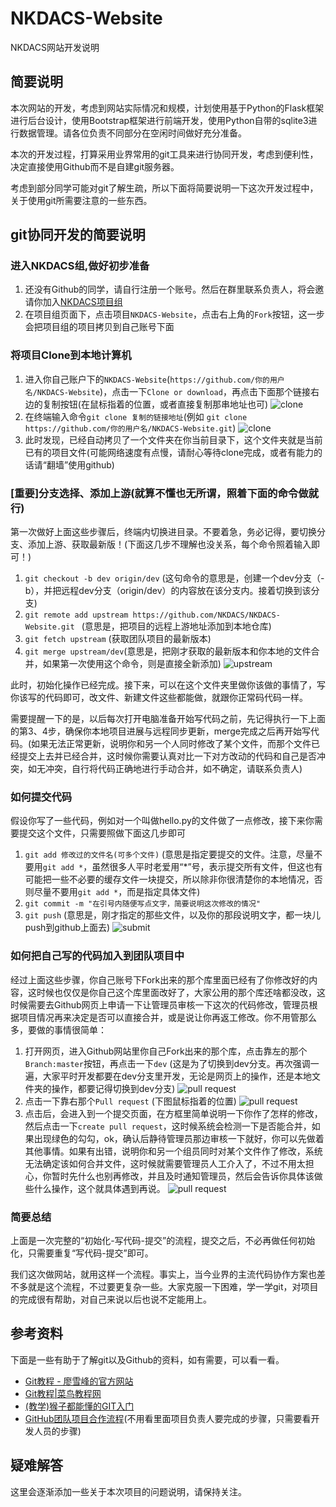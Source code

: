 # NKDACS-Website
NKDACS网站开发说明

## 简要说明
本次网站的开发，考虑到网站实际情况和规模，计划使用基于Python的Flask框架进行后台设计，使用Bootstrap框架进行前端开发，使用Python自带的sqlite3进行数据管理。请各位负责不同部分在空闲时间做好充分准备。

本次的开发过程，打算采用业界常用的git工具来进行协同开发，考虑到便利性，决定直接使用Github而不是自建git服务器。

考虑到部分同学可能对git了解生疏，所以下面将简要说明一下这次开发过程中，关于使用git所需要注意的一些东西。

## git协同开发的简要说明

### 进入NKDACS组,做好初步准备
1. 还没有Github的同学，请自行注册一个账号。然后在群里联系负责人，将会邀请你加入[NKDACS项目组](https://github.com/NKDACS)
2. 在项目组页面下，点击项目`NKDACS-Website`，点击右上角的`Fork`按钮，这一步会把项目组的项目拷贝到自己账号下面

### 将项目Clone到本地计算机
1. 进入你自己账户下的`NKDACS-Website`(`https://github.com/你的用户名/NKDACS-Website`)，点击一下`Clone or download`，再点击下面那个链接右边的复制按钮(在鼠标指着的位置，或者直接复制那串地址也可)
![clone](readme-imgs/1.png)
2. 在终端输入命令`git clone 复制的链接地址`(例如 `git clone https://github.com/你的用户名/NKDACS-Website.git`)
![clone](readme-imgs/2.png)
3. 此时发现，已经自动拷贝了一个文件夹在你当前目录下，这个文件夹就是当前已有的项目文件(可能网络速度有点慢，请耐心等待clone完成，或者有能力的话请“翻墙”使用github)


### [重要]分支选择、添加上游(就算不懂也无所谓，照着下面的命令做就行)
第一次做好上面这些步骤后，终端内切换进目录。不要着急，务必记得，要切换分支、添加上游、获取最新版！(下面这几步不理解也没关系，每个命令照着输入即可！)

1. `git checkout -b dev origin/dev` (这句命令的意思是，创建一个dev分支（-b），并把远程dev分支（origin/dev）的内容放在该分支内。接着切换到该分支)
2. `git remote add upstream https://github.com/NKDACS/NKDACS-Website.git ` (意思是，把项目的远程上游地址添加到本地仓库)
3. `git fetch upstream` (获取团队项目的最新版本)
4. `git merge upstream/dev`(意思是，把刚才获取的最新版本和你本地的文件合并，如果第一次使用这个命令，则是直接全新添加)
![upstream](readme-imgs/3.png)

此时，初始化操作已经完成。接下来，可以在这个文件夹里做你该做的事情了，写你该写的代码即可，改文件、新建文件这些都能做，就跟你正常码代码一样。

需要提醒一下的是，以后每次打开电脑准备开始写代码之前，先记得执行一下上面的第3、4步，确保你本地项目进展与远程同步更新，merge完成之后再开始写代码。(如果无法正常更新，说明你和另一个人同时修改了某个文件，而那个文件已经提交上去并已经合并，这时候你需要认真对比一下对方改动的代码和自己是否冲突，如无冲突，自行将代码正确地进行手动合并，如不确定，请联系负责人)

### 如何提交代码
假设你写了一些代码，例如对一个叫做hello.py的文件做了一点修改，接下来你需要提交这个文件，只需要照做下面这几步即可

1. `git add 修改过的文件名(可多个文件)` (意思是指定要提交的文件。注意，尽量不要用`git add *`，虽然很多人平时老爱用“*”号，表示提交所有文件，但这也有可能把一些不必要的缓存文件一块提交，所以除非你很清楚你的本地情况，否则尽量不要用`git add *`，而是指定具体文件)
2. `git commit -m "在引号内随便写点文字，简要说明这次修改的情况"`
3. `git push`   (意思是，刚才指定的那些文件，以及你的那段说明文字，都一块儿push到github上面去)
![submit](readme-imgs/4.png)

### 如何把自己写的代码加入到团队项目中
经过上面这些步骤，你自己账号下Fork出来的那个库里面已经有了你修改好的内容，这时候也仅仅是你自己这个库里面改好了，大家公用的那个库还啥都没改，这时候需要去Github网页上申请一下让管理员审核一下这次的代码修改，管理员根据项目情况再来决定是否可以直接合并，或是说让你再返工修改。你不用管那么多，要做的事情很简单：

1. 打开网页，进入Github网站里你自己Fork出来的那个库，点击靠左的那个`Branch:master`按钮，再点击一下`dev` (这是为了切换到dev分支。再次强调一遍，大家平时开发都要在dev分支里开发，无论是网页上的操作，还是本地文件夹的操作，都要记得切换到dev分支)
![pull request](readme-imgs/5.png)
2. 点击一下靠右那个`Pull request` (下图鼠标指着的位置)
![pull request](readme-imgs/6.png)
3. 点击后，会进入到一个提交页面，在方框里简单说明一下你作了怎样的修改，然后点击一下`create pull request`，这时候系统会检测一下是否能合并，如果出现绿色的勾勾，ok，确认后静待管理员那边审核一下就好，你可以先做着其他事情。如果有出错，说明你和另一个组员同时对某个文件作了修改，系统无法确定该如何合并文件，这时候就需要管理员人工介入了，不过不用太担心，你暂时先什么也别再修改，并且及时通知管理员，然后会告诉你具体该做些什么操作，这个就具体遇到再说。
![pull request](readme-imgs/7.png)

### 简要总结
上面是一次完整的“初始化-写代码-提交”的流程，提交之后，不必再做任何初始化，只需要重复“写代码-提交”即可。

我们这次做网站，就用这样一个流程。事实上，当今业界的主流代码协作方案也差不多就是这个流程，不过要更复杂一些。大家克服一下困难，学一学git，对项目的完成很有帮助，对自己来说以后也说不定能用上。

## 参考资料
下面是一些有助于了解git以及Github的资料，如有需要，可以看一看。

 - [Git教程 - 廖雪峰的官方网站](https://www.liaoxuefeng.com/wiki/0013739516305929606dd18361248578c67b8067c8c017b000)
 - [Git教程|菜鸟教程网](http://www.runoob.com/git/git-tutorial.html)
 - [(教学)猴子都能懂的GIT入门](https://backlog.com/git-tutorial/cn/)
 - [GitHub团队项目合作流程](https://www.cnblogs.com/schaepher/p/4933873.html)(不用看里面项目负责人要完成的步骤，只需要看开发人员的步骤)

## 疑难解答
这里会逐渐添加一些关于本次项目的问题说明，请保持关注。
